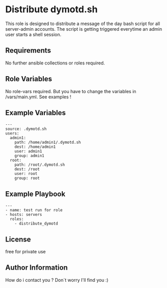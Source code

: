 Distribute dymotd.sh
=========

This role is designed to distribute a message of the day bash script for all server-admin accounts. The script is getting triggered everytime an admin user starts a shell session.

Requirements
------------

No further ansible collections or roles required.

Role Variables
--------------

No role-vars required. But you have to change the variables in /vars/main.yml. See examples !

Example Variables
-----------------

    ---
    source: .dymotd.sh
    users:
      admin1:
        path: /home/admin1/.dymotd.sh
        dest: /home/admin1
        user: admin1
        group: admin1
      root:
        path: /root/.dymotd.sh
        dest: /root
        user: root
        group: root

Example Playbook
----------------

    ---
    - name: test run for role
    - hosts: servers
      roles:
        - distribute_dymotd

License
-------

free for private use

Author Information
------------------

How do i contact you ? Don`t worry I'll find you :)
